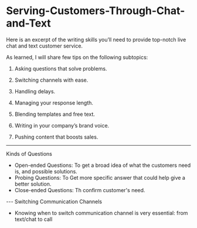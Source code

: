 # Serving-Customers-Through-Chat-and-Text
Here is an excerpt of the writing skills you’ll need to provide top-notch live chat and text customer service.

As learned, I will share few tips on the following subtopics:
1. Asking questions that solve problems.

2. Switching channels with ease.

3. Handling delays.

4. Managing your response length.

5. Blending templates and free text.

6. Writing in your company’s brand voice.

7. Pushing content that boosts sales.

---
Kinds of Questions
- Open-ended Questions: To get a broad idea of what the customers need is, and possible solutions.
- Probing Questions: To Get more specific answer that could help give a better solution.
- Close-ended Questions: Th confirm customer's need.

--- Switching Communication Channels
- Knowing when to switch communication channel is very essential: from text/chat to call
